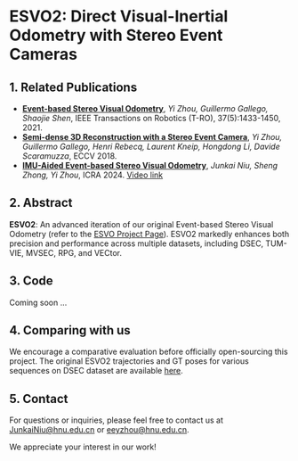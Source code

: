 # ESVO2: Direct Visual-Inertial Odometry with Stereo Event Cameras

## 1. Related Publications

* **[Event-based Stereo Visual Odometry](https://arxiv.org/abs/2007.15548)**, *Yi Zhou, Guillermo Gallego, Shaojie Shen*, IEEE Transactions on Robotics (T-RO), 37(5):1433-1450, 2021.
* **[Semi-dense 3D Reconstruction with a Stereo Event Camera](https://arxiv.org/abs/1807.07429)**, *Yi Zhou, Guillermo Gallego, Henri Rebecq, Laurent Kneip, Hongdong Li, Davide Scaramuzza*, ECCV 2018.
* **[IMU-Aided Event-based Stereo Visual Odometry](http://arxiv.org/abs/2405.04071)**, *Junkai Niu, Sheng Zhong, Yi Zhou*, ICRA 2024. [Video link](https://b23.tv/86adQ8p)

## 2. Abstract

**ESVO2**: An advanced iteration of our original Event-based Stereo Visual Odometry (refer to the [ESVO Project Page](https://sites.google.com/view/esvo-project-page/home)). ESVO2 markedly enhances both precision and performance across multiple datasets, including DSEC, TUM-VIE, MVSEC, RPG, and VECtor.

## 3. Code

Coming soon ...

## 4. Comparing with us

We encourage a comparative evaluation before officially open-sourcing this project. The original ESVO2 trajectories and GT poses for various sequences on DSEC dataset are available [here](https://github.com/NAIL-HNU/ESVO2/tree/main/used_for_cmp).

## 5. Contact

For questions or inquiries, please feel free to contact us at JunkaiNiu@hnu.edu.cn or eeyzhou@hnu.edu.cn.

We appreciate your interest in our work!

